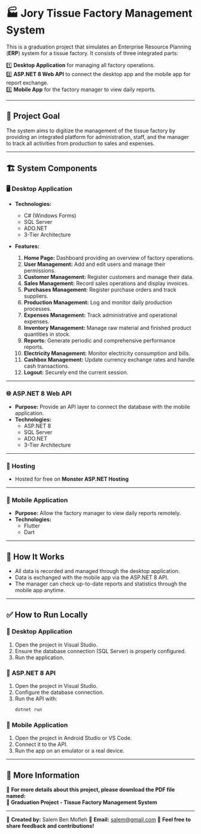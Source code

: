# 🏭 Jory Tissue Factory Management System

This is a graduation project that simulates an Enterprise Resource Planning (**ERP**) system for a tissue factory. It consists of three integrated parts:

1️⃣ **Desktop Application** for managing all factory operations.  
2️⃣ **ASP.NET 8 Web API** to connect the desktop app and the mobile app for report exchange.  
3️⃣ **Mobile App** for the factory manager to view daily reports.

---

## 📌 **Project Goal**

The system aims to digitize the management of the tissue factory by providing an integrated platform for administration, staff, and the manager to track all activities from production to sales and expenses.

---

## 🏗️ **System Components**

### 🖥️ **Desktop Application**

- **Technologies:**

  - C# (Windows Forms)
  - SQL Server
  - ADO.NET
  - 3-Tier Architecture

- **Features:**
  1. **Home Page:** Dashboard providing an overview of factory operations.
  2. **User Management:** Add and edit users and manage their permissions.
  3. **Customer Management:** Register customers and manage their data.
  4. **Sales Management:** Record sales operations and display invoices.
  5. **Purchases Management:** Register purchase orders and track suppliers.
  6. **Production Management:** Log and monitor daily production processes.
  7. **Expenses Management:** Track administrative and operational expenses.
  8. **Inventory Management:** Manage raw material and finished product quantities in stock.
  9. **Reports:** Generate periodic and comprehensive performance reports.
  10. **Electricity Management:** Monitor electricity consumption and bills.
  11. **Cashbox Management:** Update currency exchange rates and handle cash transactions.
  12. **Logout:** Securely end the current session.

---

### 🌐 **ASP.NET 8 Web API**

- **Purpose:** Provide an API layer to connect the database with the mobile application.
- **Technologies:**
  - ASP.NET 8
  - SQL Server
  - ADO.NET
  - 3-Tier Architecture

---

### 🚀 **Hosting**

- Hosted for free on **Monster ASP.NET Hosting**

---

### 📱 **Mobile Application**

- **Purpose:** Allow the factory manager to view daily reports remotely.
- **Technologies:**
  - Flutter
  - Dart

---

## 📂 **How It Works**

- All data is recorded and managed through the desktop application.
- Data is exchanged with the mobile app via the ASP.NET 8 API.
- The manager can check up-to-date reports and statistics through the mobile app anytime.

---

## ✅ **How to Run Locally**

### 📌 **Desktop Application**

1. Open the project in Visual Studio.
2. Ensure the database connection (SQL Server) is properly configured.
3. Run the application.

### 📌 **ASP.NET 8 API**

1. Open the project in Visual Studio.
2. Configure the database connection.
3. Run the API with:
   ```bash
   dotnet run
   ```

### 📌 **Mobile Application**

1. Open the project in Android Studio or VS Code.
2. Connect it to the API.
3. Run the app on an emulator or a real device.

---

## 📑 **More Information**

📌 **For more details about this project, please download the PDF file named:**  
**📄 Graduation Project - Tissue Factory Management System**

---

👤 **Created by:** Salem Ben Mofleh
📧 **Email:** [salem@gmail.com](salembenmofleh@gmail.com)
📢 **Feel free to share feedback and contributions!**
